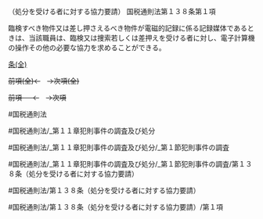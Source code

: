 （処分を受ける者に対する協力要請）
国税通則法第１３８条第１項

臨検すべき物件又は差し押さえるべき物件が電磁的記録に係る記録媒体であるときは、当該職員は、臨検又は捜索若しくは差押えを受ける者に対し、電子計算機の操作その他の必要な協力を求めることができる。

[条(全)](国税通則法＿＿＿＿＿第１３８条_.md)

~~前項(全)←~~　~~→次項(全)~~

~~前項 　 ←~~　~~→次項~~



#国税通則法

#国税通則法/_第１１章犯則事件の調査及び処分

#国税通則法/_第１１章犯則事件の調査及び処分/_第１節犯則事件の調査

#国税通則法/_第１１章犯則事件の調査及び処分/_第１節犯則事件の調査/第１３８条（処分を受ける者に対する協力要請）

#国税通則法/第１３８条（処分を受ける者に対する協力要請）

#国税通則法/第１３８条（処分を受ける者に対する協力要請）/第１項

